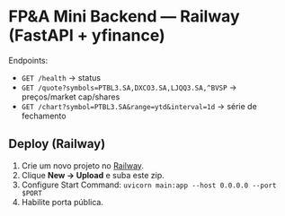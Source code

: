 # FP&A Mini Backend — Railway (FastAPI + yfinance)

Endpoints:

- `GET /health` → status
- `GET /quote?symbols=PTBL3.SA,DXCO3.SA,LJQQ3.SA,^BVSP` → preços/market cap/shares
- `GET /chart?symbol=PTBL3.SA&range=ytd&interval=1d` → série de fechamento

## Deploy (Railway)
1. Crie um novo projeto no [Railway](https://railway.app/).
2. Clique **New → Upload** e suba este zip.
3. Configure Start Command: `uvicorn main:app --host 0.0.0.0 --port $PORT`
4. Habilite porta pública.
